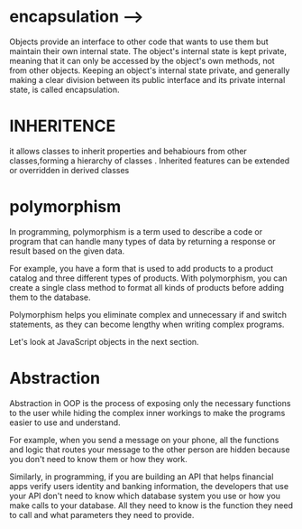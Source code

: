 # encapsulation --> 
Objects provide an interface to other code that wants to use them but maintain their own internal state. The object's internal state is kept private, meaning that it can only be accessed by the object's own methods, not from other objects. Keeping an object's internal state private, and generally making a clear division between its public interface and its private internal state, is called encapsulation.

# INHERITENCE
it allows classes to inherit properties and behabiours from other classes,forming a hierarchy of classes . Inherited features can be extended or overridden in derived classes

# polymorphism
In programming, polymorphism is a term used to describe a code or program that can handle many types of data by returning a response or result based on the given data.

For example, you have a form that is used to add products to a product catalog and three different types of products. With polymorphism, you can create a single class method to format all kinds of products before adding them to the database.

Polymorphism helps you eliminate complex and unnecessary if and switch statements, as they can become lengthy when writing complex programs.

Let's look at JavaScript objects in the next section.

# Abstraction
Abstraction in OOP is the process of exposing only the necessary functions to the user while hiding the complex inner workings to make the programs easier to use and understand.

For example, when you send a message on your phone, all the functions and logic that routes your message to the other person are hidden because you don't need to know them or how they work.

Similarly, in programming, if you are building an API that helps financial apps verify users identity and banking information, the developers that use your API don't need to know which database system you use or how you make calls to your database. All they need to know is the function they need to call and what parameters they need to provide.

